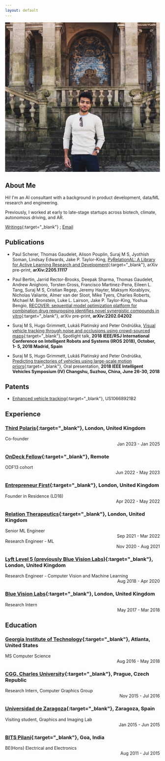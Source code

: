 ```yaml
---
layout: default
---
```


<img class="profile-picture" src="avatar.jpg">

## About Me

Hi! 
I'm an AI consultant with a background in product development, data/ML research and engineering. 

Previously, I worked at early to late-stage startups across biotech, climate, autonomous driving, and AR.

[Writings](https://mssuraj.substack.com/){:target="\_blank"} ; [Email](mailto:suraj@mssuraj.com)

## Publications

- Paul Scherer, Thomas Gaudelet, Alison Pouplin, Suraj M S, Jyothish Soman, Lindsay Edwards, Jake P. Taylor-King, [PyRelationAL: A Library for Active Learning Research and Development](https://arxiv.org/abs/2205.11117){:target="\_blank"},
  arXiv pre-print, <strong>arXiv:2205.11117</strong>

- Paul Bertin, Jarrid Rector-Brooks, Deepak Sharma, Thomas Gaudelet, Andrew Anighoro, Torsten Gross, Francisco Martinez-Pena, Eileen L. Tang, Suraj M S, Cristian Regep, Jeremy Hayter, Maksym Korablyov, Nicholas Valiante, Almer van der Sloot, Mike Tyers, Charles Roberts, Michael M. Bronstein, Luke L. Lairson, Jake P. Taylor-King, Yoshua Bengio, [RECOVER: sequential model optimization platform for combination drug repurposing identifies novel synergistic compounds in vitro](https://arxiv.org/abs/2202.04202){:target="\_blank"},
  arXiv pre-print, <strong>arXiv:2202.04202</strong>

- Suraj M S, Hugo Grimmett, Lukáš Platinský and Peter Ondrúška, [Visual vehicle tracking through noise and occlusions using crowd-sourced maps](/publications/2018_IROS_1261.pdf){:target="\_blank"},
  Spotlight talk, <strong>2018 IEEE/RSJ International Conference on Intelligent Robots and Systems (IROS 2018), October, 1- 5, 2018 Madrid, Spain</strong>

- Suraj M S, Hugo Grimmett, Lukáš Platinský and Peter Ondrúška, [Predicting trajectories of vehicles using large-scale motion priors](/publications/2018_IV_0596.pdf){:target="\_blank"}, Oral presentation, <strong>2018 IEEE Intelligent Vehicles Symposium (IV) Changshu, Suzhou, China, June 26-30, 2018</strong>

## Patents

- [Enhanced vehicle tracking](https://patents.google.com/patent/US10668921B2/en){:target="\_blank"}, US10668921B2

## Experience
### [Third Polaris](https://www.thirdpolaris.com/){:target="\_blank"}, London, United Kingdom

<div style="text-align: left">Co-founder</div> <div style="text-align: right">Jan 2023 - Jan 2025 </div>

### [OnDeck Fellow](https://www.beondeck.com/){:target="\_blank"}, Remote

<div style="text-align: left">ODF13 cohort</div> <div style="text-align: right">Jun 2022 - May 2023 </div>

### [Entrepreneur First](https://www.joinef.com/){:target="\_blank"}, London, United Kingdom

<div style="text-align: left">Founder in Residence (LD18)</div> <div style="text-align: right">Apr 2022 - May 2022 </div>

### [Relation Therapeutics](https://www.relationrx.com/){:target="\_blank"}, London, United Kingdom

<div style="text-align: left">Senior ML Engineer</div> <div style="text-align: right">Sep 2021 - Mar 2022 </div>

<div style="text-align: left">Research Engineer - ML</div> <div style="text-align: right">Nov 2020 - Aug 2021</div>

### [Lyft Level 5 (previously Blue Vision Labs)](https://level5.lyft.com/){:target="\_blank"}, London, United Kingdom

<div style="text-align: left">Research Engineer - Computer Vision and Machine Learning</div> <div style="text-align: right">Aug 2018 - Apr 2020</div>

### [Blue Vision Labs](https://www.crunchbase.com/organization/blue-vision-labs){:target="\_blank"}, London, United Kingdom

<div style="text-align: left">Research Intern</div> <div style="text-align: right">May 2017 - Mar 2018</div>

## Education

### [Georgia Institute of Technology](https://www.cc.gatech.edu){:target="\_blank"}, Atlanta, United States

<div style="text-align: left">MS Computer Science</div> <div style="text-align: right">Aug 2016 - May 2018</div>

### [CGG, Charles University](https://cgg.mff.cuni.cz/){:target="\_blank"}, Prague, Czech Republic

<div style="text-align: left"> Research Intern, Computer Graphics Group</div> <div style="text-align: right"> Nov 2015 - Jul 2016</div>

### [Universidad de Zaragoza](https://graphics.unizar.es/){:target="\_blank"}, Zaragoza, Spain

<div style="text-align: left">Visiting student, Graphics and Imaging Lab</div> <div style="text-align: right">Jan 2015 - Jun 2015</div>

### [BITS Pilani](https://www.bits-pilani.ac.in/Goa/){:target="\_blank"}, Goa, India

<div style="text-align: left">BE(Hons) Electrical and Electronics</div> <div style="text-align: right">Aug 2011 - Jul 2015</div>
